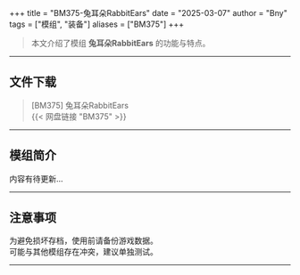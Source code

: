 +++
title = "BM375-兔耳朵RabbitEars"
date = "2025-03-07"
author = "Bny"
tags = ["模组", "装备"]
aliases = ["BM375"]
+++

> 本文介绍了模组 **兔耳朵RabbitEars** 的功能与特点。

---

## 文件下载

> [BM375] 兔耳朵RabbitEars  
{{< 网盘链接 "BM375" >}}  

---

## 模组简介

>  
内容有待更新...  

---

## 注意事项

>  
为避免损坏存档，使用前请备份游戏数据。  
可能与其他模组存在冲突，建议单独测试。  

---

